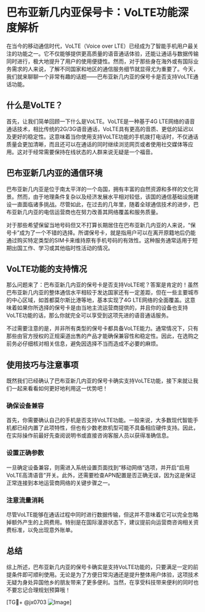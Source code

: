 # 巴布亚新几内亚保号卡：VoLTE功能深度解析

在当今的移动通信时代，VoLTE（Voice over LTE）已经成为了智能手机用户最关注的功能之一。它不仅能够提供更高质量的语音通话体验，还能让通话与数据传输同时进行，极大地提升了用户的使用便捷性。然而，对于那些身在海外或有国际业务需求的人来说，了解不同国家和地区的通信服务细节就显得尤为重要了。今天，我们就来聊聊一个非常有趣的话题——巴布亚新几内亚的保号卡是否支持VoLTE通话功能。

## 什么是VoLTE？

首先，让我们简单回顾一下什么是VoLTE。VoLTE是一种基于4G LTE网络的语音通话技术，相比传统的2G/3G语音通话，VoLTE具有更高的音质、更低的延迟以及更好的稳定性。这意味着当你使用支持VoLTE功能的手机拨打电话时，不仅通话质量会更加清晰，而且还可以在通话的同时继续浏览网页或者使用社交媒体等应用。这对于经常需要保持在线状态的人群来说无疑是一个福音。

## 巴布亚新几内亚的通信环境

巴布亚新几内亚是位于南太平洋的一个岛国，拥有丰富的自然资源和多样的文化背景。然而，由于地理条件复杂以及经济发展水平相对较低，该国的通信基础设施建设一直面临诸多挑战。尽管如此，在过去的几年里，随着全球通信技术的进步，巴布亚新几内亚的电信运营商也在努力改善其网络覆盖和服务质量。

对于那些希望保留当地号码但又不打算长期居住在巴布亚新几内亚的人来说，“保号卡”成为了一个不错的选择。所谓保号卡，就是指用户可以在离开原籍地后仍能通过购买特定类型的SIM卡来维持原有手机号码的有效性。这种服务通常适用于短期出国工作、学习或其他临时性活动的情况。

## VoLTE功能的支持情况

那么问题来了：巴布亚新几内亚的保号卡是否支持VoLTE呢？答案是肯定的！虽然巴布亚新几内亚的整体通信水平相较于发达国家还有一定差距，但在一些主要城市的中心区域，如首都莫尔斯比港等地，基本实现了4G LTE网络的全面覆盖。这意味着如果你所选择的保号卡是由当地主流运营商提供的，并且你的设备也支持VoLTE功能的话，那么你就完全可以享受到这项先进的语音通话服务。

不过需要注意的是，并非所有类型的保号卡都具备VoLTE能力。通常情况下，只有那些由官方授权的正规渠道出售的产品才能确保兼容性和稳定性。因此，在选购之前务必仔细核对相关信息，避免因选择不当而造成不必要的麻烦。

## 使用技巧与注意事项

既然我们已经确认了巴布亚新几内亚的保号卡确实支持VoLTE功能，接下来就让我们一起来看看如何更好地利用这一优势吧！

### 确保设备兼容

首先，你需要确认自己的手机是否支持VoLTE功能。一般来说，大多数现代智能手机都已经内置了此项特性，但也有少数老款机型可能不具备相应硬件支持。因此，在实际操作前最好先查阅说明书或直接咨询客服人员以获得准确信息。

### 设置正确参数

一旦确定设备兼容，则需进入系统设置页面找到“移动网络”选项，并开启“启用VoLTE高清语音”开关。此外，还需要检查APN配置是否正确无误，因为这是保证正常连接到本地运营商网络的关键步骤之一。

### 注意流量消耗

尽管VoLTE能够在通话过程中同时进行数据传输，但这并不意味着它可以完全忽略掉额外产生的上网费用。特别是在国际漫游状态下，建议提前向运营商咨询相关资费标准，以免出现意外账单。

## 总结

综上所述，巴布亚新几内亚的保号卡确实是支持VoLTE功能的，只要满足一定的前提条件即可顺利使用。无论是为了方便日常沟通还是提升整体用户体验，这项技术无疑为身处异国他乡的朋友带来了更多便利。当然，在享受科技带来便利的同时也不要忘记合理规划预算哦！

[TG💪+ @jx0703 ![Image](https://github.com/user-attachments/assets/dbca1d08-cadb-493c-b0ec-ad6f7a83f270)]